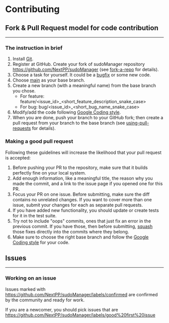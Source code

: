 # Contributing
## Fork & Pull Request model for code contribution
---------------------------
### The instruction in brief
1.  Install [Git](https://git-scm.com/).
2.  Register at GitHub. Create your fork of sudoManager repository https://github.com/NextPP/sudoManager (see [fork-a-repo](https://help.github.com/articles/fork-a-repo) for details).
3.  Choose a task for yourself. It could be a [bugfix](https://github.com/NextPP/sudoManage/issues?q=is%3Aissue+is%3Aopen+label%3Abug) or some new code.
4.  Choose [main](https://github.com/NextPP/sudoManager/tree/main) as your base branch.
5.  Create a new branch (with a meaningful name) from the base branch you chose.
    -  For feature: feature/<issue_id>_<short_feature_description_snake_case>
    -  For bug: bug/<issue_id>_<short_bug_name_snake_case>
6.  Modify/add the code following [Google Coding style](https://google.github.io/styleguide/cppguide.html).
7.  When you are done, push your branch to your GitHub fork; then create a pull request from your branch to the base branch (see [using-pull-requests](https://help.github.com/articles/using-pull-requests) for details).


### Making a good pull request
Following these guidelines will increase the likelihood that your pull request is accepted:


1. Before pushing your PR to the repository, make sure that it builds perfectly fine on your local system.
2. Add enough information, like a meaningful title, the reason why you made the commit, and a link to the issue page if you opened one for this PR.
3. Focus your PR on one issue. Before submitting, make sure the diff contains no unrelated changes. If you want to cover more than one issue, submit your changes for each as separate pull requests.
4. If you have added new functionality, you should update or create tests for it in the test suite.
5. Try not to include "oops" commits, ones that just fix an error in the previous commit. If you have those, then before submitting, [squash](http://git-scm.com/book/en/Git-Tools-Rewriting-History#Squashing-Commits) those fixes directly into the commits where they belong.
6.  Make sure to choose the right base branch and follow the [Google Coding style](https://google.github.io/styleguide/cppguide.html) for your code.

## Issues
---------------------------
### Working on an issue
Issues marked with https://github.com/NextPP/sudoManager/labels/confirmed are
confirmed by the community and ready for work.

If you are a newcomer, you should pick issues that are https://github.com/NextPP/sudoManager/labels/good%20first%20issue
